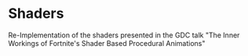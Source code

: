Shaders
=======

Re-Implementation of the shaders presented in the GDC talk "The Inner Workings of Fortnite's Shader Based Procedural Animations"
